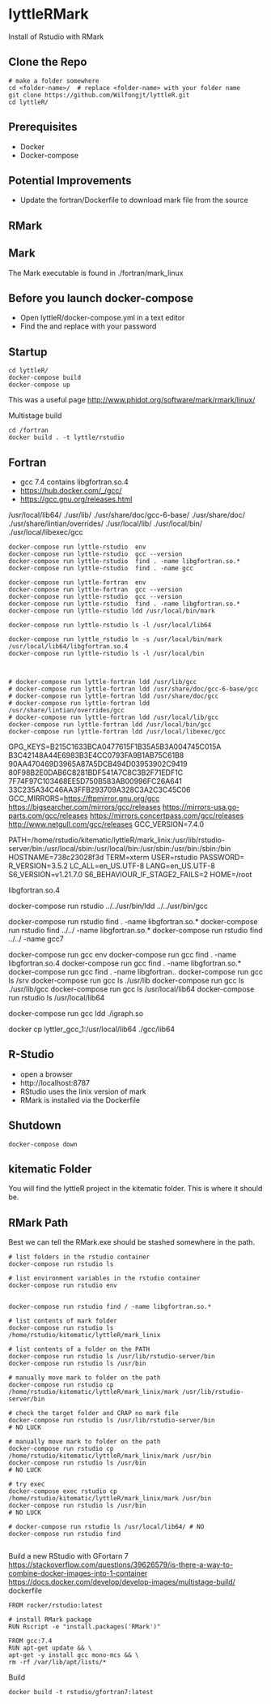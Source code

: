 # lyttleRMark
Install of Rstudio with RMark


## Clone the Repo
```
# make a folder somewhere
cd <folder-name>/  # replace <folder-name> with your folder name
git clone https://github.com/Wilfongjt/lyttleR.git
cd lyttleR/

```

## Prerequisites
* Docker
* Docker-compose

## Potential Improvements
* Update the fortran/Dockerfile to download mark file from the source

## RMark

## Mark
The Mark executable is found in ./fortran/mark_linux



## Before you launch docker-compose
* Open lyttleR/docker-compose.yml in a text editor
* Find the <your-pass-word>  and replace with your password


## Startup
```
cd lyttleR/
docker-compose build
docker-compose up
```
This was a useful page
http://www.phidot.org/software/mark/rmark/linux/


Multistage build
```
cd /fortran
docker build . -t lyttle/rstudio 

```

## Fortran
* gcc 7.4 contains libgfortran.so.4
* https://hub.docker.com/_/gcc/ 
* https://gcc.gnu.org/releases.html

/usr/local/lib64/
./usr/lib/
./usr/share/doc/gcc-6-base/
./usr/share/doc/
./usr/share/lintian/overrides/
./usr/local/lib/
./usr/local/bin/
./usr/local/libexec/gcc
```
docker-compose run lyttle-rstudio  env
docker-compose run lyttle-rstudio  gcc --version
docker-compose run lyttle-rstudio  find . -name libgfortran.so.*
docker-compose run lyttle-rstudio  find . -name gcc

docker-compose run lyttle-fortran  env
docker-compose run lyttle-fortran  gcc --version
docker-compose run lyttle-rstudio  gcc --version
docker-compose run lyttle-rstudio  find . -name libgfortran.so.*
docker-compose run lyttle-rstudio ldd /usr/local/bin/mark

docker-compose run lyttle-rstudio ls -l /usr/local/lib64

docker-compose run lyttle_rstudio ln -s /usr/local/bin/mark /usr/local/lib64/libgfortran.so.4
docker-compose run lyttle-rstudio ls -l /usr/local/bin



# docker-compose run lyttle-fortran ldd /usr/lib/gcc
# docker-compose run lyttle-fortran ldd /usr/share/doc/gcc-6-base/gcc
# docker-compose run lyttle-fortran ldd /usr/share/doc/gcc
# docker-compose run lyttle-fortran ldd /usr/share/lintian/overrides/gcc
# docker-compose run lyttle-fortran ldd /usr/local/lib/gcc
docker-compose run lyttle-fortran ldd /usr/local/bin/gcc
docker-compose run lyttle-fortran ldd /usr/local/libexec/gcc
```



GPG_KEYS=B215C1633BCA0477615F1B35A5B3A004745C015A     B3C42148A44E6983B3E4CC0793FA9B1AB75C61B8     90AA470469D3965A87A5DCB494D03953902C9419     80F98B2E0DAB6C8281BDF541A7C8C3B2F71EDF1C     7F74F97C103468EE5D750B583AB00996FC26A641     33C235A34C46AA3FFB293709A328C3A2C3C45C06
GCC_MIRRORS=https://ftpmirror.gnu.org/gcc         https://bigsearcher.com/mirrors/gcc/releases         https://mirrors-usa.go-parts.com/gcc/releases     https://mirrors.concertpass.com/gcc/releases         http://www.netgull.com/gcc/releases
GCC_VERSION=7.4.0



PATH=/home/rstudio/kitematic/lyttleR/mark_linix:/usr/lib/rstudio-server/bin:/usr/local/sbin:/usr/local/bin:/usr/sbin:/usr/bin:/sbin:/bin
HOSTNAME=738c23028f3d
TERM=xterm
USER=rstudio
PASSWORD=<your-pass-word-here>
R_VERSION=3.5.2
LC_ALL=en_US.UTF-8
LANG=en_US.UTF-8
S6_VERSION=v1.21.7.0
S6_BEHAVIOUR_IF_STAGE2_FAILS=2
HOME=/root



libgfortran.so.4

docker-compose run rstudio  ../../usr/bin/ldd ../../usr/bin/gcc

docker-compose run rstudio find . -name libgfortran.so.*
docker-compose run rstudio find ../../ -name libgfortran.so.*
docker-compose run rstudio find ../../ -name gcc7

docker-compose run gcc env
docker-compose run gcc find . -name libgfortran.so.4
docker-compose run gcc find . -name libgfortran.so.*
docker-compose run gcc find . -name libgfortran.*.*
docker-compose run gcc ls /srv
docker-compose run gcc ls ./usr/lib
docker-compose run gcc ls ./usr/lib/gcc
docker-compose run gcc ls /usr/local/lib64
docker-compose run rstudio ls /usr/local/lib64

docker-compose run gcc ldd ./igraph.so


docker cp lyttler_gcc_1:/usr/local/lib64 ./gcc/lib64


## R-Studio
* open a browser
* http://localhost:8787
* RStudio uses the linix version of mark
* RMark is installed via the Dockerfile

## Shutdown
```
docker-compose down
```

## kitematic Folder
You will find the lyttleR project in the kitematic folder.  This is where it should be.

## RMark Path
Best we can tell the RMark.exe should be stashed somewhere in the path.
```
# list folders in the rstudio container
docker-compose run rstudio ls

# list environment variables in the rstudio container
docker-compose run rstudio env


docker-compose run rstudio find / -name libgfortran.so.*

# list contents of mark folder
docker-compose run rstudio ls /home/rstudio/kitematic/lyttleR/mark_linix

# list contents of a folder on the PATH
docker-compose run rstudio ls /usr/lib/rstudio-server/bin
docker-compose run rstudio ls /usr/bin

# manually move mark to folder on the path
docker-compose run rstudio cp /home/rstudio/kitematic/lyttleR/mark_linix/mark /usr/lib/rstudio-server/bin

# check the target folder and CRAP no mark file
docker-compose run rstudio ls /usr/lib/rstudio-server/bin
# NO LUCK

# manually move mark to folder on the path
docker-compose run rstudio cp /home/rstudio/kitematic/lyttleR/mark_linix/mark /usr/bin
docker-compose run rstudio ls /usr/bin
# NO LUCK

# try exec
docker-compose exec rstudio cp /home/rstudio/kitematic/lyttleR/mark_linix/mark /usr/bin
docker-compose run rstudio ls /usr/bin
# NO LUCK

# docker-compose run rstudio ls /usr/local/lib64/ # NO
docker-compose run rstudio find


```

Build a new RStudio with GFortarn 7
https://stackoverflow.com/questions/39626579/is-there-a-way-to-combine-docker-images-into-1-container
https://docs.docker.com/develop/develop-images/multistage-build/
dockerfile
```
FROM rocker/rstudio:latest

# install RMark package 
RUN Rscript -e "install.packages('RMark')"

FROM gcc:7.4
RUN apt-get update && \
apt-get -y install gcc mono-mcs && \
rm -rf /var/lib/apt/lists/*
```
Build
```
docker build -t rstudio/gfortran7:latest
```

